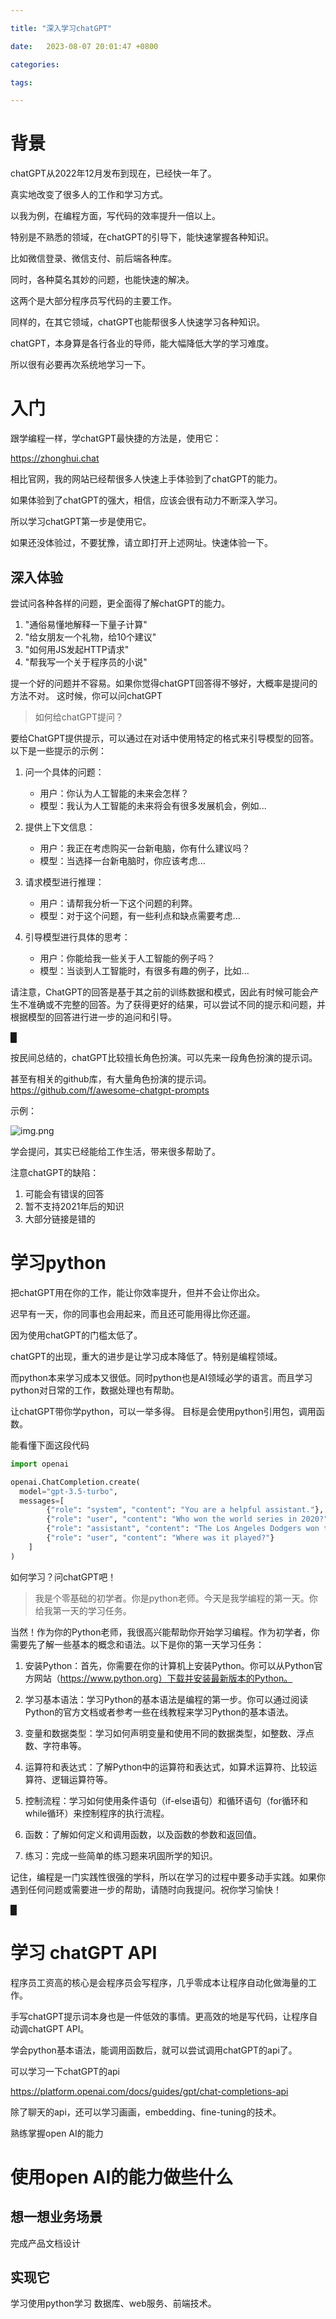 ```yaml
---

title: "深入学习chatGPT"

date:   2023-08-07 20:01:47 +0800

categories:

tags:

---
```


# 背景

chatGPT从2022年12月发布到现在，已经快一年了。

真实地改变了很多人的工作和学习方式。

以我为例，在编程方面，写代码的效率提升一倍以上。

特别是不熟悉的领域，在chatGPT的引导下，能快速掌握各种知识。

比如微信登录、微信支付、前后端各种库。

同时，各种莫名其妙的问题，也能快速的解决。

这两个是大部分程序员写代码的主要工作。

同样的，在其它领域，chatGPT也能帮很多人快速学习各种知识。

chatGPT，本身算是各行各业的导师，能大幅降低大学的学习难度。

所以很有必要再次系统地学习一下。

# 入门

跟学编程一样，学chatGPT最快捷的方法是，使用它：

https://zhonghui.chat

相比官网，我的网站已经帮很多人快速上手体验到了chatGPT的能力。

如果体验到了chatGPT的强大，相信，应该会很有动力不断深入学习。

所以学习chatGPT第一步是使用它。

如果还没体验过，不要犹豫，请立即打开上述网址。快速体验一下。

## 深入体验

尝试问各种各样的问题，更全面得了解chatGPT的能力。

1. "通俗易懂地解释一下量子计算"
2. "给女朋友一个礼物，给10个建议"
3. "如何用JS发起HTTP请求"
4. "帮我写一个关于程序员的小说"

提一个好的问题并不容易。如果你觉得chatGPT回答得不够好，大概率是提问的方法不对。
这时候，你可以问chatGPT 

> 如何给chatGPT提问？

要给ChatGPT提供提示，可以通过在对话中使用特定的格式来引导模型的回答。以下是一些提示的示例：

1. 问一个具体的问题：
    - 用户：你认为人工智能的未来会怎样？
    - 模型：我认为人工智能的未来将会有很多发展机会，例如...

2. 提供上下文信息：
    - 用户：我正在考虑购买一台新电脑，你有什么建议吗？
    - 模型：当选择一台新电脑时，你应该考虑...

3. 请求模型进行推理：
    - 用户：请帮我分析一下这个问题的利弊。
    - 模型：对于这个问题，有一些利点和缺点需要考虑...

4. 引导模型进行具体的思考：
    - 用户：你能给我一些关于人工智能的例子吗？
    - 模型：当谈到人工智能时，有很多有趣的例子，比如...

请注意，ChatGPT的回答是基于其之前的训练数据和模式，因此有时候可能会产生不准确或不完整的回答。为了获得更好的结果，可以尝试不同的提示和问题，并根据模型的回答进行进一步的追问和引导。

█

按民间总结的，chatGPT比较擅长角色扮演。可以先来一段角色扮演的提示词。

甚至有相关的github库，有大量角色扮演的提示词。https://github.com/f/awesome-chatgpt-prompts

示例：

![img.png](../assets/images/2023-08-07-深入学习chatGPT/img.png)

学会提问，其实已经能给工作生活，带来很多帮助了。

注意chatGPT的缺陷：

1. 可能会有错误的回答
2. 暂不支持2021年后的知识
3. 大部分链接是错的

# 学习python

把chatGPT用在你的工作，能让你效率提升，但并不会让你出众。

迟早有一天，你的同事也会用起来，而且还可能用得比你还遛。

因为使用chatGPT的门槛太低了。

chatGPT的出现，重大的进步是让学习成本降低了。特别是编程领域。

而python本来学习成本又很低。同时python也是AI领域必学的语言。而且学习python对日常的工作，数据处理也有帮助。

让chatGPT带你学python，可以一举多得。 目标是会使用python引用包，调用函数。

能看懂下面这段代码
```python
import openai

openai.ChatCompletion.create(
  model="gpt-3.5-turbo",
  messages=[
        {"role": "system", "content": "You are a helpful assistant."},
        {"role": "user", "content": "Who won the world series in 2020?"},
        {"role": "assistant", "content": "The Los Angeles Dodgers won the World Series in 2020."},
        {"role": "user", "content": "Where was it played?"}
    ]
)

```

如何学习？问chatGPT吧！


> 我是个零基础的初学者。你是python老师。今天是我学编程的第一天。你给我第一天的学习任务。

当然！作为你的Python老师，我很高兴能帮助你开始学习编程。作为初学者，你需要先了解一些基本的概念和语法。以下是你的第一天学习任务：

1. 安装Python：首先，你需要在你的计算机上安装Python。你可以从Python官方网站（https://www.python.org）下载并安装最新版本的Python。

2. 学习基本语法：学习Python的基本语法是编程的第一步。你可以通过阅读Python的官方文档或者参考一些在线教程来学习Python的基本语法。

3. 变量和数据类型：学习如何声明变量和使用不同的数据类型，如整数、浮点数、字符串等。

4. 运算符和表达式：了解Python中的运算符和表达式，如算术运算符、比较运算符、逻辑运算符等。

5. 控制流程：学习如何使用条件语句（if-else语句）和循环语句（for循环和while循环）来控制程序的执行流程。

6. 函数：了解如何定义和调用函数，以及函数的参数和返回值。

7. 练习：完成一些简单的练习题来巩固所学的知识。

记住，编程是一门实践性很强的学科，所以在学习的过程中要多动手实践。如果你遇到任何问题或需要进一步的帮助，请随时向我提问。祝你学习愉快！

█

# 学习 chatGPT API

程序员工资高的核心是会程序员会写程序，几乎零成本让程序自动化做海量的工作。

手写chatGPT提示词本身也是一件低效的事情。更高效的地是写代码，让程序自动调chatGPT API。

学会python基本语法，能调用函数后，就可以尝试调用chatGPT的api了。

可以学习一下chatGPT的api

https://platform.openai.com/docs/guides/gpt/chat-completions-api

除了聊天的api，还可以学习画画，embedding、fine-tuning的技术。

熟练掌握open AI的能力

# 使用open AI的能力做些什么

## 想一想业务场景
完成产品文档设计

## 实现它

学习使用python学习 数据库、web服务、前端技术。
